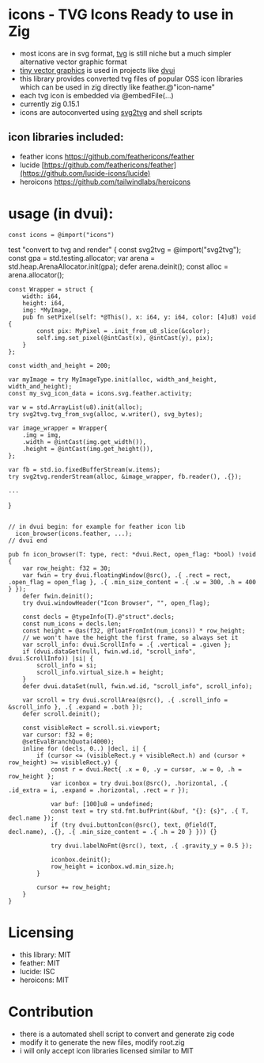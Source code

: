 # icons - TVG Icons Ready to use in Zig

- most icons are in svg format, [tvg](https://tinyvg.tech/) is still niche but a much simpler alternative vector graphic format
- [tiny vector graphics](https://github.com/TinyVG/sdk) is used in projects like [dvui](https://github.com/david-vanderson/dvui)
- this library provides converted tvg files of popular OSS icon libraries which can be used in zig directly like feather.@"icon-name"
- each tvg icon is embedded via @embedFile(...)
- currently zig 0.15.1
- icons are autoconverted using [svg2tvg](https://github.com/nat3Github/zig-lib-svg2tvg) and shell scripts

## icon libraries included:

- feather icons https://github.com/feathericons/feather
- lucide [https://github.com/feathericons/feather](https://github.com/lucide-icons/lucide)
- heroicons https://github.com/tailwindlabs/heroicons

# usage (in dvui):

```zig
const icons = @import("icons")
```

test "convert to tvg and render" {
const svg2tvg = @import("svg2tvg");
const gpa = std.testing.allocator;
var arena = std.heap.ArenaAllocator.init(gpa);
defer arena.deinit();
const alloc = arena.allocator();

    const Wrapper = struct {
        width: i64,
        height: i64,
        img: *MyImage,
        pub fn setPixel(self: *@This(), x: i64, y: i64, color: [4]u8) void {
            const pix: MyPixel = .init_from_u8_slice(&color);
            self.img.set_pixel(@intCast(x), @intCast(y), pix);
        }
    };

    const width_and_height = 200;

    var myImage = try MyImageType.init(alloc, width_and_height, width_and_height);
    const my_svg_icon_data = icons.svg.feather.activity;

    var w = std.ArrayList(u8).init(alloc);
    try svg2tvg.tvg_from_svg(alloc, w.writer(), svg_bytes);

    var image_wrapper = Wrapper{
        .img = img,
        .width = @intCast(img.get_width()),
        .height = @intCast(img.get_height()),
    };

    var fb = std.io.fixedBufferStream(w.items);
    try svg2tvg.renderStream(alloc, &image_wrapper, fb.reader(), .{});

    ...

}

```

// in dvui begin: for example for feather icon lib
  icon_browser(icons.feather, ...);
// dvui end

pub fn icon_browser(T: type, rect: *dvui.Rect, open_flag: *bool) !void {
    var row_height: f32 = 30;
    var fwin = try dvui.floatingWindow(@src(), .{ .rect = rect, .open_flag = open_flag }, .{ .min_size_content = .{ .w = 300, .h = 400 } });
    defer fwin.deinit();
    try dvui.windowHeader("Icon Browser", "", open_flag);

    const decls = @typeInfo(T).@"struct".decls;
    const num_icons = decls.len;
    const height = @as(f32, @floatFromInt(num_icons)) * row_height;
    // we won't have the height the first frame, so always set it
    var scroll_info: dvui.ScrollInfo = .{ .vertical = .given };
    if (dvui.dataGet(null, fwin.wd.id, "scroll_info", dvui.ScrollInfo)) |si| {
        scroll_info = si;
        scroll_info.virtual_size.h = height;
    }
    defer dvui.dataSet(null, fwin.wd.id, "scroll_info", scroll_info);

    var scroll = try dvui.scrollArea(@src(), .{ .scroll_info = &scroll_info }, .{ .expand = .both });
    defer scroll.deinit();

    const visibleRect = scroll.si.viewport;
    var cursor: f32 = 0;
    @setEvalBranchQuota(4000);
    inline for (decls, 0..) |decl, i| {
        if (cursor <= (visibleRect.y + visibleRect.h) and (cursor + row_height) >= visibleRect.y) {
            const r = dvui.Rect{ .x = 0, .y = cursor, .w = 0, .h = row_height };
            var iconbox = try dvui.box(@src(), .horizontal, .{ .id_extra = i, .expand = .horizontal, .rect = r });

            var buf: [100]u8 = undefined;
            const text = try std.fmt.bufPrint(&buf, "{}: {s}", .{ T, decl.name });
            if (try dvui.buttonIcon(@src(), text, @field(T, decl.name), .{}, .{ .min_size_content = .{ .h = 20 } })) {}

            try dvui.labelNoFmt(@src(), text, .{ .gravity_y = 0.5 });

            iconbox.deinit();
            row_height = iconbox.wd.min_size.h;
        }

        cursor += row_height;
    }
}
```

# Licensing

- this library: MIT
- feather: MIT
- lucide: ISC
- heroicons: MIT

# Contribution

- there is a automated shell script to convert and generate zig code
- modify it to generate the new files, modify root.zig
- i will only accept icon libraries licensed similar to MIT
